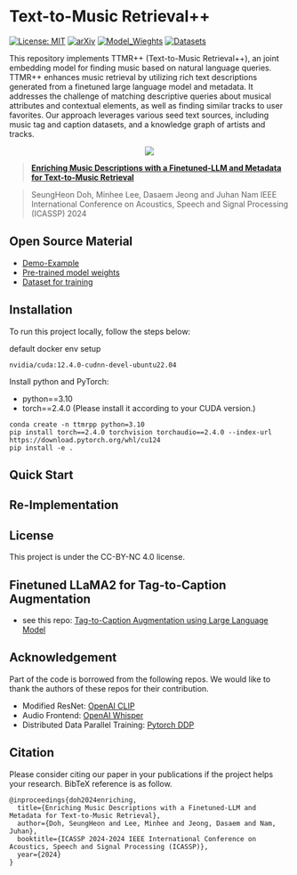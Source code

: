 # Text-to-Music Retrieval++ 
[![License: MIT](https://img.shields.io/badge/License-MIT-red.svg)](https://opensource.org/licenses/MIT)
[![arXiv](https://img.shields.io/badge/arXiv-0000.0000-<COLOR>.svg)](https://arxiv.org/abs/2410.03264) 
[![Model_Wieghts](https://img.shields.io/badge/%F0%9F%A4%97%20Hugging%20Face-Datasets-yellow)](https://huggingface.co/seungheondoh/ttmr-pp)
[![Datasets](https://img.shields.io/badge/%F0%9F%A4%97%20Hugging%20Face-Datasets-yellow)](https://huggingface.co/collections/seungheondoh/enriching-music-descriptions-661e9342edcea210d61e981d)

This repository implements TTMR++ (Text-to-Music Retrieval++), an joint embedding model for finding music based on natural language queries. TTMR++ enhances music retrieval by utilizing rich text descriptions generated from a finetuned large language model and metadata. It addresses the challenge of matching descriptive queries about musical attributes and contextual elements, as well as finding similar tracks to user favorites. Our approach leverages various seed text sources, including music tag and caption datasets, and a knowledge graph of artists and tracks. 

<p align = "center">
<img src = "https://i.imgur.com/DkX6x8H.png">
</p>


> [**Enriching Music Descriptions with a Finetuned-LLM and Metadata for Text-to-Music Retrieval**](#)

> SeungHeon Doh, Minhee Lee, Dasaem Jeong and Juhan Nam 
> IEEE International Conference on Acoustics, Speech and Signal Processing (ICASSP) 2024 


## Open Source Material
- [Demo-Example](https://seungheondoh.github.io/music-text-representation-pp-demo/)
- [Pre-trained model weights](https://huggingface.co/seungheondoh/ttmr-pp/tree/main) 
- [Dataset for training](https://huggingface.co/collections/seungheondoh/enriching-music-descriptions-661e9342edcea210d61e981d) 

## Installation
To run this project locally, follow the steps below:

default docker env setup
```
nvidia/cuda:12.4.0-cudnn-devel-ubuntu22.04
```

Install python and PyTorch:

- python==3.10
- torch==2.4.0 (Please install it according to your CUDA version.) 

```
conda create -n ttmrpp python=3.10
pip install torch==2.4.0 torchvision torchaudio==2.4.0 --index-url https://download.pytorch.org/whl/cu124
pip install -e .
```

## Quick Start

## Re-Implementation

## License
This project is under the CC-BY-NC 4.0 license.

## Finetuned LLaMA2 for Tag-to-Caption Augmentation
- see this repo: [Tag-to-Caption Augmentation using Large Language Model](https://github.com/seungheondoh/llm-tag-to-caption)

## Acknowledgement
Part of the code is borrowed from the following repos. We would like to thank the authors of these repos for their contribution.

- Modified ResNet: [OpenAI CLIP](https://github.com/openai/CLIP/tree/main)
- Audio Frontend: [OpenAI Whisper](https://github.com/openai/whisper/blob/main/whisper/audio.py)
- Distributed Data Parallel Training: [Pytorch DDP](https://pytorch.org/tutorials/beginner/ddp_series_theory.html)

## Citation
Please consider citing our paper in your publications if the project helps your research. BibTeX reference is as follow.

```
@inproceedings{doh2024enriching,
  title={Enriching Music Descriptions with a Finetuned-LLM and Metadata for Text-to-Music Retrieval},
  author={Doh, SeungHeon and Lee, Minhee and Jeong, Dasaem and Nam, Juhan},
  booktitle={ICASSP 2024-2024 IEEE International Conference on Acoustics, Speech and Signal Processing (ICASSP)},
  year={2024}
}
```